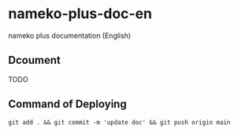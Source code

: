 # nameko-plus-doc-en

nameko plus documentation (English)

## Dcoument

TODO

## Command of Deploying

```shell
git add . && git commit -m 'update doc' && git push origin main
```